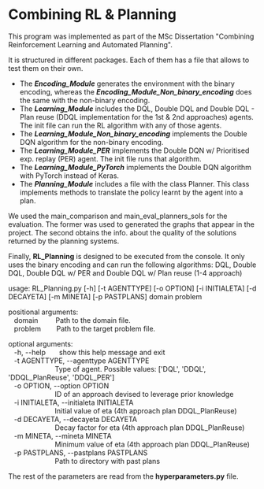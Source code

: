 # Combining RL & Planning

This program was implemented as part of the MSc Dissertation "Combining Reinforcement Learning and Automated Planning".

It is structured in different packages. Each of them has a file that allows to test them on their own.
- The __*Encoding_Module*__ generates the environment with the binary encoding, whereas the __*Encoding_Module_Non_binary_encoding*__ does the same with the non-binary encoding.
- The __*Learning_Module*__ includes the DQL, Double DQL and Double DQL - Plan reuse (DDQL implementation for the 1st & 2nd approaches) agents. The init file can run the RL algorithm with any of those agents.
- The __*Learning_Module_Non_binary_encoding*__ implements the Double DQN algorithm for the non-binary encoding.
- The __*Learning_Module_PER*__ implements the Double DQN w/ Prioritised exp. replay (PER) agent. The init file runs that algorithm.
- The __*Learning_Module_PyTorch*__ implements the Double DQN algorithm with PyTorch instead of Keras.
- The __*Planning_Module*__ includes a file with the class Planner. This class implements methods to translate the policy learnt by the agent into a plan.

We used the main_comparison and main_eval_planners_sols for the evaluation. The former was used to generated the graphs that appear in the project. The second obtains the info. about the quality of the solutions returned by the planning systems.

Finally, __RL_Planning__ is designed to be executed from the console. It only uses the binary encoding and can run the following algorithms: DQL, Double DQL, Double DQL w/ PER and Double DQL w/ Plan reuse (1-4 approach)

usage: RL_Planning.py [-h] [-t AGENTTYPE] [-o OPTION] [-i INITIALETA] [-d DECAYETA] [-m MINETA] [-p PASTPLANS] domain problem

positional arguments:\
&nbsp;&nbsp;&nbsp;domain&nbsp;&nbsp;&nbsp;&nbsp;&nbsp;&nbsp;&nbsp;&nbsp;&nbsp;Path to the domain file.\
&nbsp;&nbsp;&nbsp;problem&nbsp;&nbsp;&nbsp;&nbsp;&nbsp;&nbsp;&nbsp;&nbsp;Path to the target problem file.

optional arguments:\
&nbsp;&nbsp;&nbsp;-h, --help&nbsp;&nbsp;&nbsp;&nbsp;&nbsp;&nbsp;&nbsp;show this help message and exit\
&nbsp;&nbsp;&nbsp;-t AGENTTYPE, --agenttype AGENTTYPE\
&nbsp;&nbsp;&nbsp;&nbsp;&nbsp;&nbsp;&nbsp;&nbsp;&nbsp;&nbsp;&nbsp;&nbsp;&nbsp;&nbsp;&nbsp;&nbsp;&nbsp;&nbsp;&nbsp;&nbsp;&nbsp;&nbsp;&nbsp;&nbsp;Type of agent. Possible values: ['DQL', 'DDQL', 'DDQL_PlanReuse', 'DDQL_PER']\
&nbsp;&nbsp;&nbsp;-o OPTION, --option OPTION\
&nbsp;&nbsp;&nbsp;&nbsp;&nbsp;&nbsp;&nbsp;&nbsp;&nbsp;&nbsp;&nbsp;&nbsp;&nbsp;&nbsp;&nbsp;&nbsp;&nbsp;&nbsp;&nbsp;&nbsp;&nbsp;&nbsp;&nbsp;&nbsp;ID of an approach devised to leverage prior knowledge\
&nbsp;&nbsp;&nbsp;-i INITIALETA, --initialeta INITIALETA\
&nbsp;&nbsp;&nbsp;&nbsp;&nbsp;&nbsp;&nbsp;&nbsp;&nbsp;&nbsp;&nbsp;&nbsp;&nbsp;&nbsp;&nbsp;&nbsp;&nbsp;&nbsp;&nbsp;&nbsp;&nbsp;&nbsp;&nbsp;&nbsp;Initial value of eta (4th approach plan DDQL_PlanReuse)\
&nbsp;&nbsp;&nbsp;-d DECAYETA, --decayeta DECAYETA\
&nbsp;&nbsp;&nbsp;&nbsp;&nbsp;&nbsp;&nbsp;&nbsp;&nbsp;&nbsp;&nbsp;&nbsp;&nbsp;&nbsp;&nbsp;&nbsp;&nbsp;&nbsp;&nbsp;&nbsp;&nbsp;&nbsp;&nbsp;&nbsp;Decay factor for eta (4th approach plan DDQL_PlanReuse)\
&nbsp;&nbsp;&nbsp;-m MINETA, --mineta MINETA\
&nbsp;&nbsp;&nbsp;&nbsp;&nbsp;&nbsp;&nbsp;&nbsp;&nbsp;&nbsp;&nbsp;&nbsp;&nbsp;&nbsp;&nbsp;&nbsp;&nbsp;&nbsp;&nbsp;&nbsp;&nbsp;&nbsp;&nbsp;&nbsp;Minimum value of eta (4th approach plan DDQL_PlanReuse)\
&nbsp;&nbsp;&nbsp;-p PASTPLANS, --pastplans PASTPLANS\
&nbsp;&nbsp;&nbsp;&nbsp;&nbsp;&nbsp;&nbsp;&nbsp;&nbsp;&nbsp;&nbsp;&nbsp;&nbsp;&nbsp;&nbsp;&nbsp;&nbsp;&nbsp;&nbsp;&nbsp;&nbsp;&nbsp;&nbsp;&nbsp;Path to directory with past plans

The rest of the parameters are read from the __hyperparameters.py__ file.